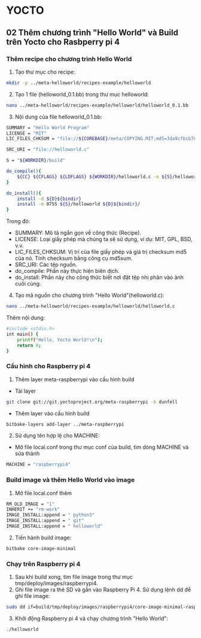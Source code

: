# YOCTO
## 02 Thêm chương trình "Hello World" và Build trên Yocto cho Rasbperry pi 4
### Thêm recipe cho chương trình Hello World 
1. Tạo thư mục cho recipe:
```bash 
mkdir -p ../meta-helloworld/recipes-example/helloworld
```
2. Tạo 1 file (helloworld_0.1.bb) trong thư mục helloworld:
```bash
nano ../meta-helloworld/recipes-example/helloworld/helloworld_0.1.bb
```

3. Nội dung của file helloworld_0.1.bb:
```bash
SUMMARY = "Hello World Program"
LICENSE = "MIT"
LIC_FILES_CHKSUM = "file://${COREBASE}/meta/COPYING.MIT;md5=3da9cfbcb788c80a0384361b4de20420"

SRC_URI = "file://helloworld.c"

S = "${WORKDIR}/build"

do_compile(){
	${CC} ${CFLAGS} ${LDFLAGS} ${WORKDIR}/helloworld.c -o ${S}/helloworld
}

do_install(){
	install -d ${D}${bindir}
	install -m 0755 ${S}/helloworld ${D}${bindir}/
}
```
Trong đó:
* SUMMARY: Mô tả ngắn gọn về công thức (Recipe).
* LICENSE: Loại giấy phép mà chúng ta sẽ sử dụng, ví dụ: MIT, GPL, BSD, v.v.
* LIC_FILES_CHKSUM: Vị trí của file giấy phép và giá trị checksum md5 của nó. Tính checksum bằng công cụ md5sum.
* SRC_URI: Các tệp nguồn.
* do_compile: Phần này thực hiện biên dịch.
* do_install: Phần này cho công thức biết nơi đặt tệp nhị phân vào ảnh cuối cùng.

4. Tạo mã nguồn cho chương trình "Hello World"(helloworld.c):
```bash
nano ../meta-helloworld/recipes-example/helloworld/helloworld.c
```
Thêm nội dung:
```bash
#include <stdio.h>
int main() {
    printf("Hello, Yocto World!\n");
    return 0;
}
```
### Cấu hình cho Raspberry pi 4
1. Thêm layer meta-raspberrypi vào cấu hình build
- Tải layer
```bash
git clone git://git.yoctoproject.org/meta-raspberrypi -b dunfell
```
- Thêm layer vào cấu hình build
```bash
bitbake-layers add-layer ../meta-raspberrypi 
```
2. Sử dụng tên hợp lệ cho MACHINE:
- Mở file local.conf trong thư mục conf của build, tìm dòng MACHINE và sửa thành
```bash
MACHINE = "raspberrypi4"
```
### Build image và thêm Hello World vào image
1. Mở file local.conf thêm 
```bash
RM_OLD_IMAGE = "1"
INHERIT += "rm-work"
IMAGE_INSTALL:append = " python3"
IMAGE_INSTALL:append = " git"
IMAGE_INSTALL:append = " helloworld"
```
2. Tiến hành build image:
```bash
bitbake core-image-minimal
```
### Chạy trên Raspberry pi 4
1. Sau khi build xong, tìm file image trong thư mục tmp/deploy/images/raspberrypi4.
2. Ghi file image ra thẻ SD và gắn vào Raspberry Pi 4.
Sử dụng lệnh dd để ghi file image:
```bash
sudo dd if=build/tmp/deploy/images/raspberrypi4/core-image-minimal-raspberrypi4.rpi-sdimg of=/dev/sdb bs=4M status=progress
```
3. Khởi động Raspberry pi 4 và chạy chương trình "Hello World":
```bash
./helloworld
```

